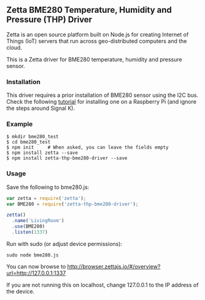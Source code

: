 ## Zetta BME280 Temperature, Humidity and Pressure (THP) Driver

Zetta is an open source platform built on Node.js for creating Internet of
Things (IoT) servers that run across geo-distributed computers and the
cloud. 

This is a Zetta driver for BME280 temperature, humidity and pressure
sensor.

### Installation

This driver requires a prior installation of BME280 sensor using the
I2C bus. Check the following [tutorial](https://www.partmarine.com/blog/nine_dollar_weather_station_for_raspberry_pi/)
for installing one on a Raspberry Pi (and ignore the steps around Signal K).

### Example

```
$ mkdir bme280_test
$ cd bme280_test
$ npm init     # When asked, you can leave the fields empty
$ npm install zetta --save
$ npm install zetta-thp-bme280-driver --save
```

### Usage

Save the following to bme280.js:
```javascript
var zetta = require('zetta');
var BME280 = require('zetta-thp-bme280-driver');

zetta()
  .name('LivingRoom')
  .use(BME280)
  .listen(1337)
```

Run with sudo (or adjust device permissions):

```
sudo node bme280.js
```

You can now browse to http://browser.zettajs.io/#/overview?url=http://127.0.0.1:1337

If you are not running this on localhost, change 127.0.0.1 to the IP address of the
device.

